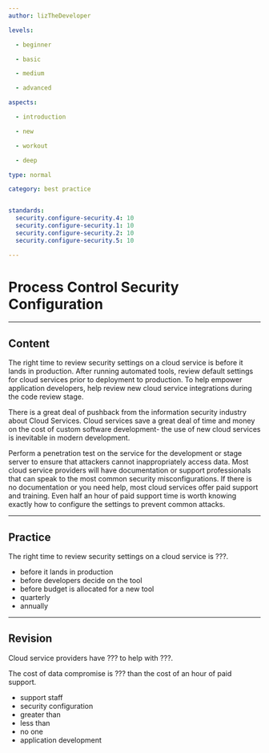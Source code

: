 ```yaml
---
author: lizTheDeveloper

levels:

  - beginner

  - basic

  - medium

  - advanced

aspects:

  - introduction

  - new

  - workout

  - deep

type: normal

category: best practice


standards:
  security.configure-security.4: 10
  security.configure-security.1: 10
  security.configure-security.2: 10
  security.configure-security.5: 10

---
```


# Process Control Security Configuration

---
## Content

The right time to review security settings on a cloud service is before it lands in production. After running automated tools, review default settings for cloud services prior to deployment to production. To help empower application developers, help review new cloud service integrations during the code review stage.

There is a great deal of pushback from the information security industry about Cloud Services. Cloud services save a great deal of time and money on the cost of custom software development- the use of new cloud services is inevitable in modern development.

Perform a penetration test on the service for the development or stage server to ensure that attackers cannot inappropriately access data. Most cloud service providers will have documentation or support professionals that can speak to the most common security misconfigurations. If there is no documentation or you need help, most cloud services offer paid support and training. Even half an hour of paid support time is worth knowing exactly how to configure the settings to prevent common attacks.

---
## Practice

The right time to review security settings on a cloud service is ???.

* before it lands in production
* before developers decide on the tool
* before budget is allocated for a new tool
* quarterly
* annually

---
## Revision

Cloud service providers have ??? to help with ???.

The cost of data compromise is ??? than the cost of an hour of paid support.

* support staff
* security configuration
* greater than
* less than
* no one
* application development

